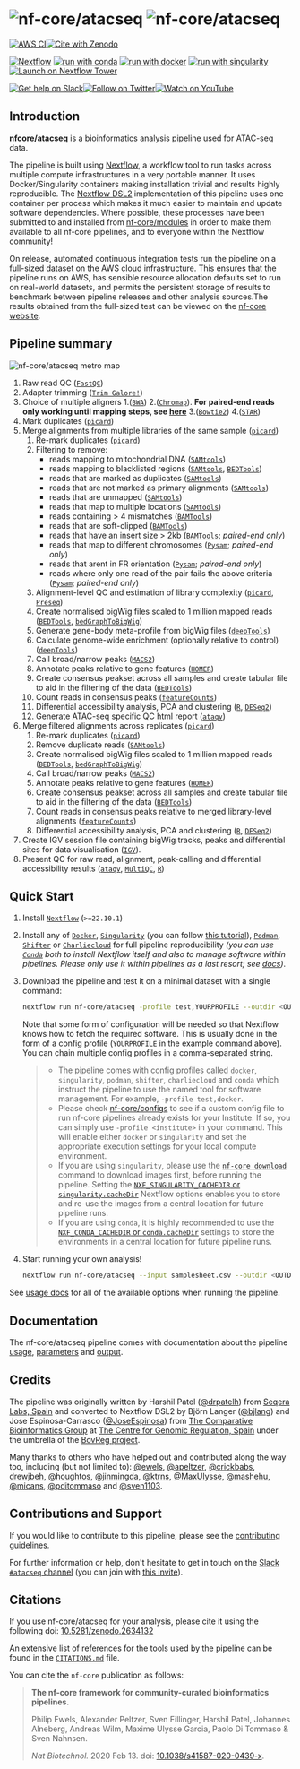 # ![nf-core/atacseq](docs/images/nf-core-atacseq_logo_light.png#gh-light-mode-only) ![nf-core/atacseq](docs/images/nf-core-atacseq_logo_dark.png#gh-dark-mode-only)

[![AWS CI](https://img.shields.io/badge/CI%20tests-full%20size-FF9900?labelColor=000000&logo=Amazon%20AWS)](https://nf-co.re/atacseq/results)[![Cite with Zenodo](http://img.shields.io/badge/DOI-10.5281/zenodo.2634132-1073c8?labelColor=000000)](https://doi.org/10.5281/zenodo.2634132)

[![Nextflow](https://img.shields.io/badge/nextflow%20DSL2-%E2%89%A522.10.1-23aa62.svg)](https://www.nextflow.io/)
[![run with conda](http://img.shields.io/badge/run%20with-conda-3EB049?labelColor=000000&logo=anaconda)](https://docs.conda.io/en/latest/)
[![run with docker](https://img.shields.io/badge/run%20with-docker-0db7ed?labelColor=000000&logo=docker)](https://www.docker.com/)
[![run with singularity](https://img.shields.io/badge/run%20with-singularity-1d355c.svg?labelColor=000000)](https://sylabs.io/docs/)
[![Launch on Nextflow Tower](https://img.shields.io/badge/Launch%20%F0%9F%9A%80-Nextflow%20Tower-%234256e7)](https://tower.nf/launch?pipeline=https://github.com/nf-core/atacseq)

[![Get help on Slack](http://img.shields.io/badge/slack-nf--core%20%23atacseq-4A154B?labelColor=000000&logo=slack)](https://nfcore.slack.com/channels/atacseq)[![Follow on Twitter](http://img.shields.io/badge/twitter-%40nf__core-1DA1F2?labelColor=000000&logo=twitter)](https://twitter.com/nf_core)[![Watch on YouTube](http://img.shields.io/badge/youtube-nf--core-FF0000?labelColor=000000&logo=youtube)](https://www.youtube.com/c/nf-core)

## Introduction

**nfcore/atacseq** is a bioinformatics analysis pipeline used for ATAC-seq data.

The pipeline is built using [Nextflow](https://www.nextflow.io), a workflow tool to run tasks across multiple compute infrastructures in a very portable manner. It uses Docker/Singularity containers making installation trivial and results highly reproducible. The [Nextflow DSL2](https://www.nextflow.io/docs/latest/dsl2.html) implementation of this pipeline uses one container per process which makes it much easier to maintain and update software dependencies. Where possible, these processes have been submitted to and installed from [nf-core/modules](https://github.com/nf-core/modules) in order to make them available to all nf-core pipelines, and to everyone within the Nextflow community!

On release, automated continuous integration tests run the pipeline on a full-sized dataset on the AWS cloud infrastructure. This ensures that the pipeline runs on AWS, has sensible resource allocation defaults set to run on real-world datasets, and permits the persistent storage of results to benchmark between pipeline releases and other analysis sources.The results obtained from the full-sized test can be viewed on the [nf-core website](https://nf-co.re/atacseq/results).

## Pipeline summary

![nf-core/atacseq metro map](docs/images/nf-core-atacseq_metro_map_grey.png)

1. Raw read QC ([`FastQC`](https://www.bioinformatics.babraham.ac.uk/projects/fastqc/))
2. Adapter trimming ([`Trim Galore!`](https://www.bioinformatics.babraham.ac.uk/projects/trim_galore/))
3. Choice of multiple aligners
   1.([`BWA`](https://sourceforge.net/projects/bio-bwa/files/))
   2.([`Chromap`](https://github.com/haowenz/chromap)). **For paired-end reads only working until mapping steps, see [here](https://github.com/nf-core/chipseq/issues/291)**
   3.([`Bowtie2`](http://bowtie-bio.sourceforge.net/bowtie2/index.shtml))
   4.([`STAR`](https://github.com/alexdobin/STAR))
4. Mark duplicates ([`picard`](https://broadinstitute.github.io/picard/))
5. Merge alignments from multiple libraries of the same sample ([`picard`](https://broadinstitute.github.io/picard/))
   1. Re-mark duplicates ([`picard`](https://broadinstitute.github.io/picard/))
   2. Filtering to remove:
      - reads mapping to mitochondrial DNA ([`SAMtools`](https://sourceforge.net/projects/samtools/files/samtools/))
      - reads mapping to blacklisted regions ([`SAMtools`](https://sourceforge.net/projects/samtools/files/samtools/), [`BEDTools`](https://github.com/arq5x/bedtools2/))
      - reads that are marked as duplicates ([`SAMtools`](https://sourceforge.net/projects/samtools/files/samtools/))
      - reads that are not marked as primary alignments ([`SAMtools`](https://sourceforge.net/projects/samtools/files/samtools/))
      - reads that are unmapped ([`SAMtools`](https://sourceforge.net/projects/samtools/files/samtools/))
      - reads that map to multiple locations ([`SAMtools`](https://sourceforge.net/projects/samtools/files/samtools/))
      - reads containing > 4 mismatches ([`BAMTools`](https://github.com/pezmaster31/bamtools))
      - reads that are soft-clipped ([`BAMTools`](https://github.com/pezmaster31/bamtools))
      - reads that have an insert size > 2kb ([`BAMTools`](https://github.com/pezmaster31/bamtools); _paired-end only_)
      - reads that map to different chromosomes ([`Pysam`](http://pysam.readthedocs.io/en/latest/installation.html); _paired-end only_)
      - reads that arent in FR orientation ([`Pysam`](http://pysam.readthedocs.io/en/latest/installation.html); _paired-end only_)
      - reads where only one read of the pair fails the above criteria ([`Pysam`](http://pysam.readthedocs.io/en/latest/installation.html); _paired-end only_)
   3. Alignment-level QC and estimation of library complexity ([`picard`](https://broadinstitute.github.io/picard/), [`Preseq`](http://smithlabresearch.org/software/preseq/))
   4. Create normalised bigWig files scaled to 1 million mapped reads ([`BEDTools`](https://github.com/arq5x/bedtools2/), [`bedGraphToBigWig`](http://hgdownload.soe.ucsc.edu/admin/exe/))
   5. Generate gene-body meta-profile from bigWig files ([`deepTools`](https://deeptools.readthedocs.io/en/develop/content/tools/plotProfile.html))
   6. Calculate genome-wide enrichment (optionally relative to control) ([`deepTools`](https://deeptools.readthedocs.io/en/develop/content/tools/plotFingerprint.html))
   7. Call broad/narrow peaks ([`MACS2`](https://github.com/macs3-project/MACS))
   8. Annotate peaks relative to gene features ([`HOMER`](http://homer.ucsd.edu/homer/download.html))
   9. Create consensus peakset across all samples and create tabular file to aid in the filtering of the data ([`BEDTools`](https://github.com/arq5x/bedtools2/))
   10. Count reads in consensus peaks ([`featureCounts`](http://bioinf.wehi.edu.au/featureCounts/))
   11. Differential accessibility analysis, PCA and clustering ([`R`](https://www.r-project.org/), [`DESeq2`](https://bioconductor.org/packages/release/bioc/html/DESeq2.html))
   12. Generate ATAC-seq specific QC html report ([`ataqv`](https://github.com/ParkerLab/ataqv))
6. Merge filtered alignments across replicates ([`picard`](https://broadinstitute.github.io/picard/))
   1. Re-mark duplicates ([`picard`](https://broadinstitute.github.io/picard/))
   2. Remove duplicate reads ([`SAMtools`](https://sourceforge.net/projects/samtools/files/samtools/))
   3. Create normalised bigWig files scaled to 1 million mapped reads ([`BEDTools`](https://github.com/arq5x/bedtools2/), [`bedGraphToBigWig`](http://hgdownload.soe.ucsc.edu/admin/exe/))
   4. Call broad/narrow peaks ([`MACS2`](https://github.com/macs3-project/MACS))
   5. Annotate peaks relative to gene features ([`HOMER`](http://homer.ucsd.edu/homer/download.html))
   6. Create consensus peakset across all samples and create tabular file to aid in the filtering of the data ([`BEDTools`](https://github.com/arq5x/bedtools2/))
   7. Count reads in consensus peaks relative to merged library-level alignments ([`featureCounts`](http://bioinf.wehi.edu.au/featureCounts/))
   8. Differential accessibility analysis, PCA and clustering ([`R`](https://www.r-project.org/), [`DESeq2`](https://bioconductor.org/packages/release/bioc/html/DESeq2.html))
7. Create IGV session file containing bigWig tracks, peaks and differential sites for data visualisation ([`IGV`](https://software.broadinstitute.org/software/igv/)).
8. Present QC for raw read, alignment, peak-calling and differential accessibility results ([`ataqv`](https://github.com/ParkerLab/ataqv), [`MultiQC`](http://multiqc.info/), [`R`](https://www.r-project.org/))

## Quick Start

1. Install [`Nextflow`](https://www.nextflow.io/docs/latest/getstarted.html#installation) (`>=22.10.1`)

2. Install any of [`Docker`](https://docs.docker.com/engine/installation/), [`Singularity`](https://www.sylabs.io/guides/3.0/user-guide/) (you can follow [this tutorial](https://singularity-tutorial.github.io/01-installation/)), [`Podman`](https://podman.io/), [`Shifter`](https://nersc.gitlab.io/development/shifter/how-to-use/) or [`Charliecloud`](https://hpc.github.io/charliecloud/) for full pipeline reproducibility _(you can use [`Conda`](https://conda.io/miniconda.html) both to install Nextflow itself and also to manage software within pipelines. Please only use it within pipelines as a last resort; see [docs](https://nf-co.re/usage/configuration#basic-configuration-profiles))_.

3. Download the pipeline and test it on a minimal dataset with a single command:

   ```bash
   nextflow run nf-core/atacseq -profile test,YOURPROFILE --outdir <OUTDIR>
   ```

   Note that some form of configuration will be needed so that Nextflow knows how to fetch the required software. This is usually done in the form of a config profile (`YOURPROFILE` in the example command above). You can chain multiple config profiles in a comma-separated string.

   > - The pipeline comes with config profiles called `docker`, `singularity`, `podman`, `shifter`, `charliecloud` and `conda` which instruct the pipeline to use the named tool for software management. For example, `-profile test,docker`.
   > - Please check [nf-core/configs](https://github.com/nf-core/configs#documentation) to see if a custom config file to run nf-core pipelines already exists for your Institute. If so, you can simply use `-profile <institute>` in your command. This will enable either `docker` or `singularity` and set the appropriate execution settings for your local compute environment.
   > - If you are using `singularity`, please use the [`nf-core download`](https://nf-co.re/tools/#downloading-pipelines-for-offline-use) command to download images first, before running the pipeline. Setting the [`NXF_SINGULARITY_CACHEDIR` or `singularity.cacheDir`](https://www.nextflow.io/docs/latest/singularity.html?#singularity-docker-hub) Nextflow options enables you to store and re-use the images from a central location for future pipeline runs.
   > - If you are using `conda`, it is highly recommended to use the [`NXF_CONDA_CACHEDIR` or `conda.cacheDir`](https://www.nextflow.io/docs/latest/conda.html) settings to store the environments in a central location for future pipeline runs.

4. Start running your own analysis!

   ```bash
   nextflow run nf-core/atacseq --input samplesheet.csv --outdir <OUTDIR> --genome GRCh37 -profile <docker/singularity/podman/shifter/charliecloud/conda/institute>
   ```

See [usage docs](https://nf-co.re/atacseq/usage) for all of the available options when running the pipeline.

## Documentation

The nf-core/atacseq pipeline comes with documentation about the pipeline [usage](https://nf-co.re/atacseq/usage), [parameters](https://nf-co.re/atacseq/parameters) and [output](https://nf-co.re/atacseq/output).

## Credits

The pipeline was originally written by Harshil Patel ([@drpatelh](https://github.com/drpatelh)) from [Seqera Labs, Spain](https://seqera.io/) and converted to Nextflow DSL2 by Björn Langer ([@bjlang](https://github.com/bjlang)) and Jose Espinosa-Carrasco ([@JoseEspinosa](https://github.com/JoseEspinosa)) from [The Comparative Bioinformatics Group](https://www.crg.eu/en/cedric_notredame) at [The Centre for Genomic Regulation, Spain](https://www.crg.eu/) under the umbrella of the [BovReg project](https://www.bovreg.eu/).

Many thanks to others who have helped out and contributed along the way too, including (but not limited to): [@ewels](https://github.com/ewels), [@apeltzer](https://github.com/apeltzer), [@crickbabs](https://github.com/crickbabs), [drewjbeh](https://github.com/drewjbeh), [@houghtos](https://github.com/houghtos), [@jinmingda](https://github.com/jinmingda), [@ktrns](https://github.com/ktrns), [@MaxUlysse](https://github.com/MaxUlysse), [@mashehu](https://github.com/mashehu), [@micans](https://github.com/micans), [@pditommaso](https://github.com/pditommaso) and [@sven1103](https://github.com/sven1103).

## Contributions and Support

If you would like to contribute to this pipeline, please see the [contributing guidelines](.github/CONTRIBUTING.md).

For further information or help, don't hesitate to get in touch on the [Slack `#atacseq` channel](https://nfcore.slack.com/channels/atacseq) (you can join with [this invite](https://nf-co.re/join/slack)).

## Citations

If you use nf-core/atacseq for your analysis, please cite it using the following doi: [10.5281/zenodo.2634132](https://doi.org/10.5281/zenodo.2634132)

An extensive list of references for the tools used by the pipeline can be found in the [`CITATIONS.md`](CITATIONS.md) file.

You can cite the `nf-core` publication as follows:

> **The nf-core framework for community-curated bioinformatics pipelines.**
>
> Philip Ewels, Alexander Peltzer, Sven Fillinger, Harshil Patel, Johannes Alneberg, Andreas Wilm, Maxime Ulysse Garcia, Paolo Di Tommaso & Sven Nahnsen.
>
> _Nat Biotechnol._ 2020 Feb 13. doi: [10.1038/s41587-020-0439-x](https://dx.doi.org/10.1038/s41587-020-0439-x).
